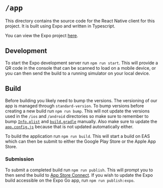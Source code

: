 # `/app`

This directory contains the source code for the React Native client for this project. It is built using Expo and written in Typescript.

You can view the Expo project [here](https://expo.dev/accounts/mmcardle/projects/gas-me-up).

## Development

To start the Expo development server run `npm run start`. This will provide a QR code in the console that can be scanned to load on a mobile device, or you can then send the build to a running simulator on your local device.

## Build

Before building you likely need to bump the versions. The versioning of our app is managed through `standard-version`. To bump versions before creating a new build run `npm run bump`. This will not update the versions used in the `/ios` and `/android` directories so make sure to remember to bump [`Info.plist`](./ios/GasMeUp/Info.plist) and [`build.gradle`](./android/app/build.gradle) manually. Also make sure to update the [`app.config.js`](./app.config.js) because that is not updated automatically either.

To build the application run `npm run build`. This will start a build on EAS which can then be submit to either the Google Play Store or the Apple App Store.

### Submission

To submit a completed build run `npm run publish`. This will prompt you to then send the build to [App Store Connect](https://appstoreconnect.apple.com/apps/1662998670/appstore/ios/version/inflight). If you wish to update the Expo build accessible on the Expo Go app, run `npm run publish:expo`.
